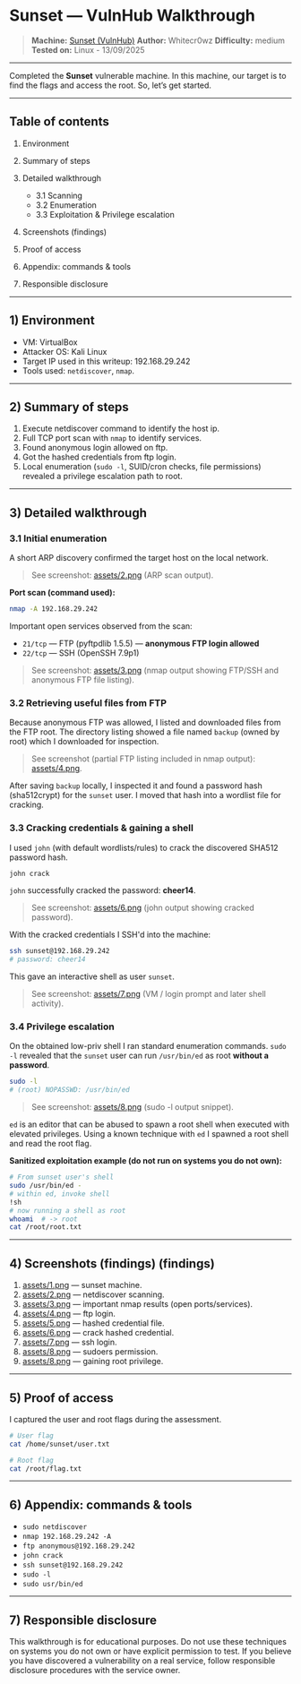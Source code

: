 # Sunset — VulnHub Walkthrough

> **Machine:** [Sunset (VulnHub)](https://www.vulnhub.com/entry/sunset-1,339/)
> **Author:** Whitecr0wz
> **Difficulty:** medium
> **Tested on:** Linux - 13/09/2025

---


Completed the **Sunset** vulnerable machine. In this machine, our target is to find the flags and access the root. So, let’s get started.


---

## Table of contents

1. Environment
2. Summary of steps
3. Detailed walkthrough

   * 3.1 Scanning
   * 3.2 Enumeration
   * 3.3 Exploitation & Privilege escalation
4. Screenshots (findings)
5. Proof of access
6. Appendix: commands & tools
7. Responsible disclosure

---

## 1) Environment

* VM: VirtualBox
* Attacker OS: Kali Linux
* Target IP used in this writeup: 192.168.29.242
* Tools used: `netdiscover`, `nmap`.

---

## 2) Summary of steps

1. Execute netdiscover command to identify the host ip.
2. Full TCP port scan with `nmap` to identify services.
3. Found anonymous login allowed on ftp.
4. Got the hashed credentials from ftp login.
5. Local enumeration (`sudo -l`, SUID/cron checks, file permissions) revealed a privilege escalation path to root.

---

## 3) Detailed walkthrough

### 3.1 Initial enumeration

A short ARP discovery confirmed the target host on the local network.

> See screenshot: [assets/2.png](https://github.com/Sparshagarwal0110/Sunset-VulnHub-Walkthrough/blob/main/assets/2.png) (ARP scan output).

**Port scan (command used):**

```bash
nmap -A 192.168.29.242
```

Important open services observed from the scan:

* `21/tcp` — FTP (pyftpdlib 1.5.5) — **anonymous FTP login allowed**
* `22/tcp` — SSH (OpenSSH 7.9p1)

> See screenshot: [assets/3.png](https://github.com/Sparshagarwal0110/Sunset-VulnHub-Walkthrough/blob/main/assets/3.png) (nmap output showing FTP/SSH and anonymous FTP file listing).

### 3.2 Retrieving useful files from FTP

Because anonymous FTP was allowed, I listed and downloaded files from the FTP root. The directory listing showed a file named `backup` (owned by root) which I downloaded for inspection.

> See screenshot (partial FTP listing included in nmap output): [assets/4.png](https://github.com/Sparshagarwal0110/Sunset-VulnHub-Walkthrough/blob/main/assets/4.png).

After saving `backup` locally, I inspected it and found a password hash (sha512crypt) for the `sunset` user. I moved that hash into a wordlist file for cracking.

### 3.3 Cracking credentials & gaining a shell

I used `john` (with default wordlists/rules) to crack the discovered SHA512 password hash.

```bash
john crack
```

`john` successfully cracked the password: **cheer14**.

> See screenshot: [assets/6.png](https://github.com/Sparshagarwal0110/Sunset-VulnHub-Walkthrough/blob/main/assets/6.png) (john output showing cracked password).

With the cracked credentials I SSH'd into the machine:

```bash
ssh sunset@192.168.29.242
# password: cheer14
```

This gave an interactive shell as user `sunset`.

> See screenshot: [assets/7.png](https://github.com/Sparshagarwal0110/Sunset-VulnHub-Walkthrough/blob/main/assets/7.png) (VM / login prompt and later shell activity).

### 3.4 Privilege escalation

On the obtained low-priv shell I ran standard enumeration commands. `sudo -l` revealed that the `sunset` user can run `/usr/bin/ed` as root **without a password**.

```bash
sudo -l
# (root) NOPASSWD: /usr/bin/ed
```

> See screenshot: [assets/8.png](https://github.com/Sparshagarwal0110/Sunset-VulnHub-Walkthrough/blob/main/assets/8.png) (sudo -l output snippet).

`ed` is an editor that can be abused to spawn a root shell when executed with elevated privileges. Using a known technique with `ed` I spawned a root shell and read the root flag.

**Sanitized exploitation example (do not run on systems you do not own):**

```bash
# From sunset user's shell
sudo /usr/bin/ed -
# within ed, invoke shell
!sh
# now running a shell as root
whoami  # -> root
cat /root/root.txt
```

---

## 4) Screenshots (findings) (findings)

1. [assets/1.png](https://github.com/Sparshagarwal0110/Sunset-VulnHub-Walkthrough/blob/main/assets/1.png) — sunset machine.
2. [assets/2.png](https://github.com/Sparshagarwal0110/Sunset-VulnHub-Walkthrough/blob/main/assets/2.png) — netdiscover scanning.
3. [assets/3.png](https://github.com/Sparshagarwal0110/Sunset-VulnHub-Walkthrough/blob/main/assets/3.png) — important nmap results (open ports/services).
4. [assets/4.png](https://github.com/Sparshagarwal0110/Sunset-VulnHub-Walkthrough/blob/main/assets/4.png) — ftp login.
5. [assets/5.png](https://github.com/Sparshagarwal0110/Sunset-VulnHub-Walkthrough/blob/main/assets/5.png) — hashed credential file.
6. [assets/6.png](https://github.com/Sparshagarwal0110/Sunset-VulnHub-Walkthrough/blob/main/assets/6.png) — crack hashed credential.
7. [assets/7.png](https://github.com/Sparshagarwal0110/Sunset-VulnHub-Walkthrough/blob/main/assets/7.png) — ssh login.
8. [assets/8.png](https://github.com/Sparshagarwal0110/Sunset-VulnHub-Walkthrough/blob/main/assets/8.png) — sudoers permission.
9. [assets/8.png](https://github.com/Sparshagarwal0110/Sunset-VulnHub-Walkthrough/blob/main/assets/8.png) — gaining root privilege.

---

## 5) Proof of access

I captured the user and root flags during the assessment.

```bash
# User flag
cat /home/sunset/user.txt

# Root flag
cat /root/flag.txt
```

---

## 6) Appendix: commands & tools

* `sudo netdiscover`
* `nmap 192.168.29.242 -A`
* `ftp anonymous@192.168.29.242`
* `john crack`
* `ssh sunset@192.168.29.242`
* `sudo -l`
* `sudo usr/bin/ed`

---

## 7) Responsible disclosure

This walkthrough is for educational purposes. Do not use these techniques on systems you do not own or have explicit permission to test. If you believe you have discovered a vulnerability on a real service, follow responsible disclosure procedures with the service owner.
